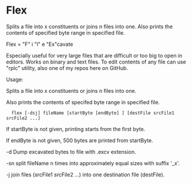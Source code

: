 # Flex
Splits a file into x constituents or joins n files into one. Also prints the contents of specified byte range in specified file.

Flex = "F" i "l" e "Ex"cavate

Especially useful for very large files that are difficult or too big to open in editors. Works on binary and text files. To edit
contents of any file can use "rplc" utility, also one of my repos here on GitHub.

Usage:

Splits a file into x constituents or joins n files into one.

  Also prints the contents of specifed byte range in specified file.
  
      flex [-dsj] fileName [startByte [endByte] ] [destFile srcFile1 srcFile2 ...]
      
  If startByte is not given, printing starts from the first byte.
  
  If endByte is not given, 500 bytes are printed from startByte.
  
  -d Dump excavated bytes to file with .excv extension.
  
  -sn split fileName n times into approximately equal sizes with suffix '_x'.
  
  -j join files (srcFile1 srcFile2 ...) into one destination file (destFile).
